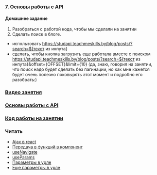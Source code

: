### 7. Основы работы с API

#### Домашнее задание

1. Разобраться с работой кода, чтобы мы сделали на занятии
2. Сделать поиск в блоге.

- использовать https://studapi.teachmeskills.by/blog/posts/?search=${текст из инпута}
- сделать, чтобы кнопка загрузить еще работала вместе с поиском https://studapi.teachmeskills.by/blog/posts/?search=${текст из инпута}&offset={OFFSET}&limit={10}
  (да, знаю, говорил на занятии, что поиск надо будет сделать без пагинации, но как мне кажется будет очень полезно поковырять этот момент и подробно его разобрать:)

### [Видео занятия](https://drive.google.com/file/d/1ZRUhRuB5gH5uTSI_41Kfqr8t35orrD-W/view?usp=sharing)

### [Основы работы с API](https://drive.google.com/file/d/1CqrafAlC7IvhC816e3DrqcdZj8aZAYiN/view?usp=sharing)

### [Код работы на занятии](../classWork)

### Читать

- [Ajax в react](https://ru.reactjs.org/docs/faq-ajax.html)
- [Передача в функций в компонент](https://ru.reactjs.org/docs/faq-functions.html)
- [useNavigate](https://reactrouter.com/en/main/hooks/use-navigate)
- [useParams](https://reactrouter.com/en/main/hooks/use-params)
- [Параметры в урле](https://reactrouter.com/en/main/route/route#dynamic-segments)
- [Еще параметры в урле](https://v5.reactrouter.com/web/example/url-params)
